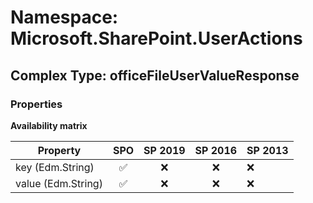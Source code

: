# Namespace: Microsoft.SharePoint.UserActions

## Complex Type: officeFileUserValueResponse

### Properties

**Availability matrix**

Property | SPO | SP 2019 | SP 2016 | SP 2013
----------|:---:|:-------:|:-------:|:-------
key (Edm.String) | ✅ | ❌ | ❌ | ❌
value (Edm.String) | ✅ | ❌ | ❌ | ❌
